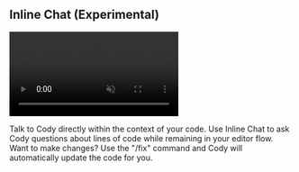 ## Inline Chat (Experimental)

<video autoPlay muted loop playsInline>
    <source
        type="video/mp4"
        src="https://storage.googleapis.com/sourcegraph-assets/website/Product%20Animations/cody-inline-assist-june2023.mp4"
    />
</video>

Talk to Cody directly within the context of your code. Use Inline Chat to ask Cody questions about lines of code while remaining in your editor flow. Want to make changes? Use the "/fix" command and Cody will automatically update the code for you.

